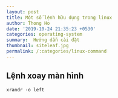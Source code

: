 ```yaml
---
layout: post
title: Một số lệnh hữu dụng trong linux
author: Thong Ho
date: '2019-10-24 21:35:23 +0530'
categories: operating-system
summary:  Hướng dẫn cài đặt
thumbnail: siteleaf.jpg
permalink: /:categories/linux-command
---
```



## Lệnh xoay màn hình

```
xrandr -o left
```
